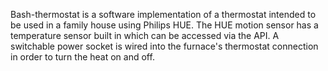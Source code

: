 Bash-thermostat is a software implementation of a thermostat intended to be used in a family house using Philips HUE. 
The HUE motion sensor has a temperature sensor built in which can be accessed via the API. A switchable power socket
is wired into the furnace's thermostat connection in order to turn the heat on and off.
